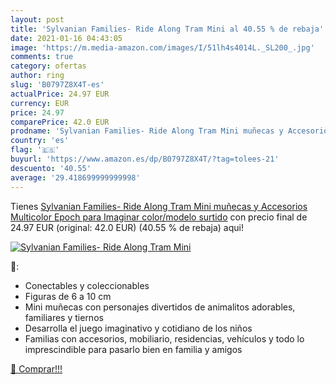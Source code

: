 ```yaml
---
layout: post
title: 'Sylvanian Families- Ride Along Tram Mini al 40.55 % de rebaja'
date: 2021-01-16 04:43:05
image: 'https://m.media-amazon.com/images/I/51lh4s4014L._SL200_.jpg'
comments: true
category: ofertas
author: ring
slug: 'B0797Z8X4T-es'
actualPrice: 24.97 EUR
currency: EUR
price: 24.97
comparePrice: 42.0 EUR
prodname: 'Sylvanian Families- Ride Along Tram Mini muñecas y Accesorios  Multicolor  Epoch para Imaginar    color/modelo surtido'
country: 'es'
flag: '🇪🇸'
buyurl: 'https://www.amazon.es/dp/B0797Z8X4T/?tag=tolees-21'
descuento: '40.55'
average: '29.418699999999998'
---
```


Tienes [Sylvanian Families- Ride Along Tram Mini muñecas y Accesorios  Multicolor  Epoch para Imaginar    color/modelo surtido](https://www.amazon.es/dp/B0797Z8X4T/?tag=tolees-21) con precio final de  24.97 EUR (original: 42.0 EUR) (40.55 %  de rebaja) aqui!

[![Sylvanian Families- Ride Along Tram Mini](https://m.media-amazon.com/images/I/51lh4s4014L._SL200_.jpg)](https://www.amazon.es/dp/B0797Z8X4T/?tag=tolees-21)

🔎:

- Conectables y coleccionables
- Figuras de 6 a 10 cm
- Mini muñecas con personajes divertidos de animalitos adorables, familiares y tiernos
- Desarrolla el juego imaginativo y cotidiano de los niños
- Familias con accesorios, mobiliario, residencias, vehículos y todo lo imprescindible para pasarlo bien en familia y amigos

[🛒 Comprar!!!](https://www.amazon.es/dp/B0797Z8X4T/?tag=tolees-21)
